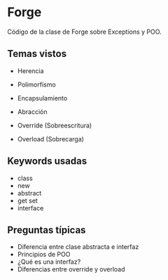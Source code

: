 # Forge
Código de la clase de Forge sobre Exceptions y POO.

## Temas vistos

- Herencia
- Polimorfismo
- Encapsulamiento
- Abracción

- Override (Sobreescritura)
- Overload (Sobrecarga)

## Keywords usadas

- class
- new
- abstract
- get set
- interface

## Preguntas típicas

- Diferencia entre clase abstracta e interfaz
- Principios de POO
- ¿Qué es una interfaz?
- Diferencias entre override y overload
